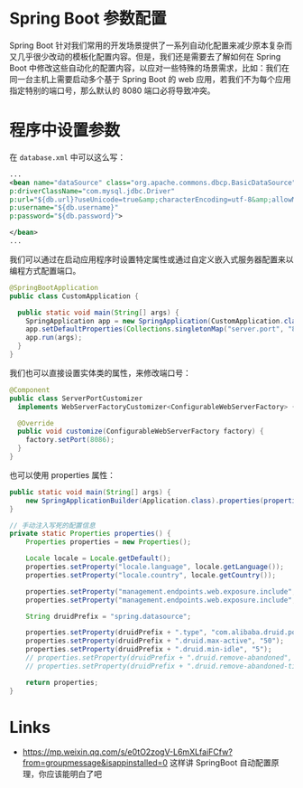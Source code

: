 # Spring Boot 参数配置

Spring Boot 针对我们常用的开发场景提供了一系列自动化配置来减少原本复杂而又几乎很少改动的模板化配置内容。但是，我们还是需要去了解如何在 Spring Boot 中修改这些自动化的配置内容，以应对一些特殊的场景需求，比如：我们在同一台主机上需要启动多个基于 Spring Boot 的 web 应用，若我们不为每个应用指定特别的端口号，那么默认的 8080 端口必将导致冲突。

# 程序中设置参数

在 `database.xml` 中可以这么写：

```xml
...
<bean name="dataSource" class="org.apache.commons.dbcp.BasicDataSource"
p:driverClassName="com.mysql.jdbc.Driver"
p:url="${db.url}?useUnicode=true&amp;characterEncoding=utf-8&amp;allowMultiQueries=true"
p:username="${db.username}"
p:password="${db.password}">

</bean>
...
```

我们可以通过在启动应用程序时设置特定属性或通过自定义嵌入式服务器配置来以编程方式配置端口。

```java
@SpringBootApplication
public class CustomApplication {

  public static void main(String[] args) {
    SpringApplication app = new SpringApplication(CustomApplication.class);
    app.setDefaultProperties(Collections.singletonMap("server.port", "8083"));
    app.run(args);
  }
}
```

我们也可以直接设置实体类的属性，来修改端口号：

```java
@Component
public class ServerPortCustomizer
  implements WebServerFactoryCustomizer<ConfigurableWebServerFactory> {

  @Override
  public void customize(ConfigurableWebServerFactory factory) {
    factory.setPort(8086);
  }
}
```

也可以使用 properties 属性：

```java
public static void main(String[] args) {
    new SpringApplicationBuilder(Application.class).properties(properties()).run(args);
}

// 手动注入写死的配置信息
private static Properties properties() {
    Properties properties = new Properties();

    Locale locale = Locale.getDefault();
    properties.setProperty("locale.language", locale.getLanguage());
    properties.setProperty("locale.country", locale.getCountry());

    properties.setProperty("management.endpoints.web.exposure.include", "*");
    properties.setProperty("management.endpoints.web.exposure.include", "*");

    String druidPrefix = "spring.datasource";

    properties.setProperty(druidPrefix + ".type", "com.alibaba.druid.pool.DruidDataSource");
    properties.setProperty(druidPrefix + ".druid.max-active", "50");
    properties.setProperty(druidPrefix + ".druid.min-idle", "5");
    // properties.setProperty(druidPrefix + ".druid.remove-abandoned", "true");
    // properties.setProperty(druidPrefix + ".druid.remove-abandoned-timeout-millis", "120000");

    return properties;
}
```

# Links

- https://mp.weixin.qq.com/s/e0tO2zogV-L6mXLfaiFCfw?from=groupmessage&isappinstalled=0 这样讲 SpringBoot 自动配置原理，你应该能明白了吧
